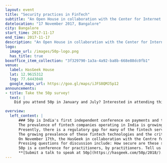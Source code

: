 ```yaml
---
layout: event
title: "Security practices in FinTech"
subtitle: "An Open House in collaboration with the Center for Internet and Society to get inputs on drafting regulations for security practices in FinTech."
datelocation: "17 November 2017, Bangalore"
city: Bangalore
start_time: 2017-11-17
end_time: 2017-11-17
description: "An Open House in collaboration with the Center for Internet and Society to get inputs on drafting regulations for security practices in FinTech."
logo:
  image_url: /images/50p-logo.png
  has_title: true
boxoffice_item_collection: "3f329790-1a3a-4a92-ba8b-668e88dc0fb1"
venue:
  label: HasGeek House
  lat: 12.9615312
  lng: 77.6443048
  google_maps_url: https://goo.gl/maps/iJFS8QMJ5p12
announcements:
- title: Take the 50p survey!
  text: |
    Did you attend 50p in January and July? Interested in attending this edition? Confused by all the payments conferences? [Help improve 50p](https://goo.gl/forms/rYcnQGvvFVXvHeTx1)

overview:
  left_content: |
      ### 50p is India's first independent conference on payments and the payment ecosystem.
      The prevalence of fintech companies operating in India is growing with new actors entering the sector and traditional actors such as banks beginning to offer digital financial services. The push to digital payments has been particularly strong after the demonetization policy, the development and implementation of Aadhaar and India Stack. Services offered by Fintech firms can range from offering a loan or credit to a digital wallet and digital banking and payment services. 
      Presently, there is a regulatory gap for many of the fintech services and business models. The Reserve Bank of India has published consultation papers on Peer-to-Peer lending platforms as well as Account Aggregators, but comprehensive regulations, especially those surrounding minimum security practices, have yet to emerge – presenting a critical policy and research window. Furthermore, under Section 43A of the IT Act and its associated Rules, ‘body corporates’ are required to implement reasonably security procedures compliant with ISO27001 or a sectoral standard approved by the Central Government. However, currently such a sectoral standard is absent for the FinTech and Digital Payments space. 
      The growing prevalence of these fintech technologies and the criticality of security of the same to engender citizen trust, protect rights, and comprehensive national security posture demands debate and discussion. 
      On November 17th, the HasGeek in collaboration with the Centre for Internet and Society will be holding an Open House from 6pm - 8pm to discuss security practices in the fintech industry. 
      Pressing questions for discussion include: How secure are these services? What security standards are they adhering to? Who is holding them accountable for adherence to security standards? What can individuals do if there financial data is compromised?
      50p is a conference for practitioners, by practitioners. Tell us about your journey with technology in payments,successes and failures in reaching out to new markets, innovative payment hacks for India, and new developments. We are all eyes and ears.
      **[Submit a talk to speak at 50p](https://hasgeek.com/50p/2018/).**
---
```

